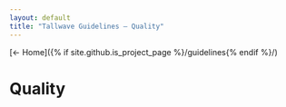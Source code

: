 ```yaml
---
layout: default
title: "Tallwave Guidelines — Quality"
---
```


[&larr; Home]({% if site.github.is_project_page %}/guidelines{% endif %}/)

# Quality
